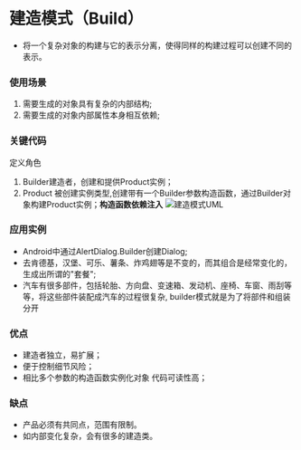 # 建造模式（Build） 
- 将一个复杂对象的构建与它的表示分离，使得同样的构建过程可以创建不同的表示。

### 使用场景
1. 需要生成的对象具有复杂的内部结构;
2. 需要生成的对象内部属性本身相互依赖;

### 关键代码
定义角色
1. Builder建造者，创建和提供Product实例；
2. Product 被创建实例类型,创建带有一个Builder参数构造函数，通过Builder对象构建Product实例；**构造函数依赖注入**
 ![建造模式UML](https://github.com/KisCode/DesignPattern/blob/master/imgage/Builder.jpg)

### 应用实例 
- Android中通过AlertDialog.Builder创建Dialog;
- 去肯德基，汉堡、可乐、薯条、炸鸡翅等是不变的，而其组合是经常变化的，生成出所谓的"套餐";
- 汽车有很多部件，包括轮胎、方向盘、变速箱、发动机、座椅、车窗、雨刮等等，将这些部件装配成汽车的过程很复杂, builder模式就是为了将部件和组装分开

### 优点 
- 建造者独立，易扩展； 
- 便于控制细节风险；
- 相比多个参数的构造函数实例化对象 代码可读性高；

### 缺点
- 产品必须有共同点，范围有限制。
- 如内部变化复杂，会有很多的建造类。 


